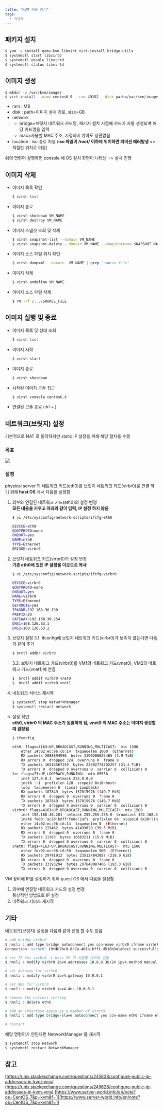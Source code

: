 ```yaml
---
title: "KVM 사용 정리"
tags:
  - 가상화
---
```


## 패키지 설치
```bash
$ yum -y install qemu-kvm libvirt virt-install bridge-utils
$ systemctl start libvirtd
$ systemctl enable libvirtd
$ systemctl status libvirtd
```
## 이미지 생성
```bash
$ mkdir -p /var/kvm/images
$ virt-install --name centos6.9 --ram 49152 --disk path=/var/kvm/images/centos6.9.img,size=30 --vcpus 32 --os-type linux --os-variant rhel6 --network bridge=**virbr0**,mac=14:02:ec:96:c6:50 --graphic none --console pty,target_type=serial --location=/var/kvm/CentOS-6.9-x86_64-minimal.iso --extra-args 'console=ttyS0,115200n8 serial'
```
- ram : MB
- disk : path=이미지 설치 경로, size=GB
- network
  - bridge=브릿지 네트워크 카드명, 패키지 설치 시점에 카드가 자동 생성되며 해당 카드명을 입력
  - mac=사용할 MAC 주소, 지정하지 않아도 상관없음
- location : iso 경로 지정 (**iso 파일이 /root/ 이하에 위치하면 퍼미션 에러발생**  => 적절한 위치로 이동)

위의 명령어 실행하면 console 에 OS 설치 화면이 나타남 => 설치 진행
## 이미지 삭제
- 이미지 목록 확인
  ```bash
  $ virsh list
  ```
- 이미지 종료
  ```bash
  $ virsh shutdown VM_NAME
  $ virsh destroy VM_NAME
  ```
- 이미지 스냅샷 조회 및 삭제
  ```bash
  $ virsh snapshot-list --domain VM_NAME
  $ virsh snapshot-delete --domain VM_NAME --snapshotname SNAPSHOT_NAME
  ```
- 이미지 소스 파일 위치 확인
  ```bash
  $ virsh dumpxml --domain  VM_NAME | grep 'source file'
  ```
- 이미지 삭제
  ```bash
  $ virsh undefine VM_NAME
  ```
- 이미지 소스 파일 삭제
  ```bash
  $ rm -rf /.../SOURCE_FILE
  ```

## 이미지 실행 및 종료
- 이미지 목록 및 상태 조회
  ```bash
  $ virsh list
  ```
- 이미지 시작
  ```bash
  $ virsh start
  ```
- 이미지 종료
  ```bash
  $ virsh shutdown
   ```
- 시작된 이미지 콘솔 접근
  ```bash
  $ virsh console centos6.9
  ```
- 연결된 콘솔 종료
ctrl + ]

## 네트워크(브릿지) 설정
기본적으로 NAT 로 동작하지만 static IP 설정을 위해 해당 절차를 수행

### 목표
<img src='https://g.gravizo.com/svg?
@startuml;
[*] --> State1;
State1 --> [*];
State1 : this is a string;
State1 : this is another string;
State1 -> State2;
State2 --> [*];
@enduml'>

### 설정
physical server 의 네트워크 카드(eth0)를 브릿지 네트워크 카드(virbr0)로 연결 하기 위해 **host OS**  에서 다음을 설정함

1.  외부와 연결된 네트워크 카드(eth0)의 설정 변경  
    **모든 내용을 지우고 아래와 같이 입력, IP 설정 하지 않음**
    ```bash
    $ vi /etc/sysconfig/network-scripts/ifcfg-eth0

    DEVICE=eth0
    BOOTPROTO=none
    ONBOOT=yes
    NAME=eth0
    TYPE=Ethernet
    BRIDGE=virbr0
    ```
    
2.  브릿지 네트워크 카드(virbr0)의 설정 변경  
    **기존 eth0에 있던 IP 설정을 이곳으로 복사**
    ```bash
    $ vi /etc/sysconfig/network-scripts/ifcfg-virbr0

    DEVICE=virbr0  
    BOOTPROTO=none  
    ONBOOT=yes  
    NAME=virbr0  
    TYPE=Ethernet  
    DEFROUTE=yes  
    IPADDR=192.168.30.190  
    PREFIX=24  
    GATEWAY=192.168.30.254  
    DNS1=168.126.63.1  
    DNS2=168.126.63.2
    ```

3.  브릿지 설정
    3.1.  ifconfig에 브릿지 네트워크 카드(virbr0)가 보이지 않는다면 다음과 같이 추가 
    ```bash
    $ brctl addbr virbr0
    ```
    3.2.  브릿지 네트워크 카드(virbr0)를 VM1의 네트워크 카드(vnet0), VM2의 네트워크 카드(vnet1)에 연결
    ```bash
    $  brctl addif virbr0 vnet0
    $  brctl addif virbr0 vnet1
    ```
4.  네트워크 서비스 재시작
    ```bash
    $ systemctl stop NetworkManager
    $ systemctl restart network
    ```
5.  설정 확인  
    **eth0, virbr0 의 MAC 주소가 동일하게 됨, vnet0 의 MAC 주소는 이미지 생성할 때 결정됨**
    ```bash
    $ ifconfig
    
    eth0: flags=4163<UP,BROADCAST,RUNNING,MULTICAST>  mtu 1500
        ether 14:02:ec:96:c6:14  txqueuelen 1000  (Ethernet)
        RX packets 2088894986  bytes 3190206625465 (2.9 TiB)
        RX errors 0  dropped 324  overruns 0  frame 0
        TX packets 16516567259  bytes 23592774792257 (21.4 TiB)
        TX errors 0  dropped 0 overruns 0  carrier 0  collisions 0
    lo: flags=73<UP,LOOPBACK,RUNNING>  mtu 65536
        inet 127.0.0.1  netmask 255.0.0.0
        inet6 ::1  prefixlen 128  scopeid 0x10<host>
        loop  txqueuelen 0  (Local Loopback)
        RX packets 187849  bytes 157015976 (149.7 MiB)
        RX errors 0  dropped 0  overruns 0  frame 0
        TX packets 187849  bytes 157015976 (149.7 MiB)
        TX errors 0  dropped 0 overruns 0  carrier 0  collisions 0
    virbr0: flags=4163<UP,BROADCAST,RUNNING,MULTICAST>  mtu 1500
        inet 192.168.30.201  netmask 255.255.255.0  broadcast 192.168.30.255
        inet6 fe80::ac20:bdff:fe8e:2af1  prefixlen 64  scopeid 0x20<link>
        ether 14:02:ec:96:c6:14  txqueuelen 0  (Ethernet)
        RX packets 229462  bytes 41493628 (39.5 MiB)
        RX errors 0  dropped 0  overruns 0  frame 0
        TX packets 11383  bytes 16683211 (15.9 MiB)
        TX errors 0  dropped 0 overruns 0  carrier 0  collisions 0
    vnet0: flags=4163<UP,BROADCAST,RUNNING,MULTICAST>  mtu 1500
        ether fe:02:ec:96:c6:50  txqueuelen 500  (Ethernet)
        RX packets 29741912  bytes 235124843857 (218.9 GiB)
        RX errors 0  dropped 0  overruns 0  frame 0
        TX packets 33193294  bytes 207648087466 (193.3 GiB)
        TX errors 0  dropped 0 overruns 0  carrier 0  collisions 0
    ```
    
VM 장비에 IP를 설정하기 위해 guest OS 에서 다음을 설정함
1.  외부에 연결할 네트워크 카드의 설정 변경  
    통상적인 방법으로 IP 설정
2.  네트워크 서비스 재시작

## 기타
네트워크(브릿지) 설정을 다음과 같이 진행 할 수도 있음
```bash
# add bridge virbr0
$ nmcli c add type bridge autoconnect yes con-name virbr0 ifname virbr0
Connection 'virbr0' (0f4b7bc8-8c7a-461a-bff1-d516b941a6ec) successfully added.

# set IP for virbr0 -> host OS 가 사용할 아이피 설정
$ nmcli c modify virbr0 ipv4.addresses 10.0.0.30/24 ipv4.method manual

# set Gateway for virbr0
$ nmcli c modify virbr0 ipv4.gateway 10.0.0.1

# set DNS for virbr0
$ nmcli c modify virbr0 ipv4.dns 10.0.0.1

# remove the current setting
$ nmcli c delete eth0

# add an interface again as a member of virbr0
$ nmcli c add type bridge-slave autoconnect yes con-name eth0 ifname eth0 master virbr0

# restart

```
해당 명령어가 안된다면 NetworkManager 를 재시작
```bash
$ systemctl stop network
$ systemctl restart NetworkManager
```

## 참고
[https://unix.stackexchange.com/questions/245628/configure-public-ip-addresses-in-kvm-vms](https://unix.stackexchange.com/questions/245628/configure-public-ip-addresses-in-kvm-vms)
[https://www.server-world.info/en/note?os=CentOS_7&p=kvm&f=1](https://www.server-world.info/en/note?os=CentOS_7&p=kvm&f=1)
